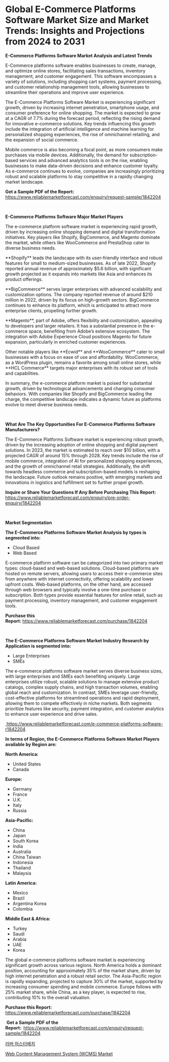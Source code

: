 <p><h1>Global E-Commerce Platforms Software Market Size and Market Trends: Insights and Projections from 2024 to 2031</h1></p><p><strong>E-Commerce Platforms Software Market Analysis and Latest Trends</strong></p>
<p><p>E-Commerce platforms software enables businesses to create, manage, and optimize online stores, facilitating sales transactions, inventory management, and customer engagement. This software encompasses a variety of solutions, including shopping cart systems, payment processing, and customer relationship management tools, allowing businesses to streamline their operations and improve user experience.</p><p>The E-Commerce Platforms Software Market is experiencing significant growth, driven by increasing internet penetration, smartphone usage, and consumer preference for online shopping. The market is expected to grow at a CAGR of 7.7% during the forecast period, reflecting the rising demand for innovative e-commerce solutions. Key trends influencing this growth include the integration of artificial intelligence and machine learning for personalized shopping experiences, the rise of omnichannel retailing, and the expansion of social commerce. </p><p>Mobile commerce is also becoming a focal point, as more consumers make purchases via mobile devices. Additionally, the demand for subscription-based services and advanced analytics tools is on the rise, enabling businesses to make data-driven decisions and enhance customer loyalty. As e-commerce continues to evolve, companies are increasingly prioritizing robust and scalable platforms to stay competitive in a rapidly changing market landscape.</p></p>
<p><strong>Get a Sample PDF of the Report:&nbsp;</strong> <a href="https://www.reliablemarketforecast.com/enquiry/request-sample/1842204?utm_campaign=1840&utm_medium=2&utm_source=Github&utm_content=ia&utm_term=01012025&utm_id=e-commerce-platforms-software">https://www.reliablemarketforecast.com/enquiry/request-sample/1842204</a></p>
<p>&nbsp;</p>
<p><strong>E-Commerce Platforms Software Major Market Players</strong></p>
<p><p>The e-commerce platform software market is experiencing rapid growth, driven by increasing online shopping demand and digital transformation initiatives. Key players like Shopify, BigCommerce, and Magento dominate the market, while others like WooCommerce and PrestaShop cater to diverse business needs.</p><p>**Shopify** leads the landscape with its user-friendly interface and robust features for small to medium-sized businesses. As of late 2022, Shopify reported annual revenue of approximately $5.6 billion, with significant growth projected as it expands into markets like Asia and enhances its product offerings.</p><p>**BigCommerce** serves larger enterprises with advanced scalability and customization options. The company reported revenue of around $210 million in 2022, driven by its focus on high-growth sectors. BigCommerce continues to enhance its platform, which is anticipated to attract more enterprise clients, propelling further growth.</p><p>**Magento**, part of Adobe, offers flexibility and customization, appealing to developers and larger retailers. It has a substantial presence in the e-commerce space, benefiting from Adobe’s extensive ecosystem. The integration with Adobe Experience Cloud positions Magento for future expansion, particularly in enriched customer experiences.</p><p>Other notable players like **Ecwid** and **WooCommerce** cater to small businesses with a focus on ease of use and affordability. WooCommerce, as a WordPress plugin, remains a favorite among small online stores, while **HCL Commerce** targets major enterprises with its robust set of tools and capabilities.</p><p>In summary, the e-commerce platform market is poised for substantial growth, driven by technological advancements and changing consumer behaviors. With companies like Shopify and BigCommerce leading the charge, the competitive landscape indicates a dynamic future as platforms evolve to meet diverse business needs.</p></p>
<p>&nbsp;</p>
<p><strong>What Are The Key Opportunities For E-Commerce Platforms Software Manufacturers?</strong></p>
<p><p>The E-Commerce Platforms Software market is experiencing robust growth, driven by the increasing adoption of online shopping and digital payment solutions. In 2023, the market is estimated to reach over $10 billion, with a projected CAGR of around 15% through 2028. Key trends include the rise of mobile commerce, integration of AI for personalized shopping experiences, and the growth of omnichannel retail strategies. Additionally, the shift towards headless commerce and subscription-based models is reshaping the landscape. Future outlook remains positive, with emerging markets and innovations in logistics and fulfillment set to further propel growth.</p></p>
<p><strong>Inquire or Share Your Questions If Any Before Purchasing This Report:</strong> <a href="https://www.reliablemarketforecast.com/enquiry/pre-order-enquiry/1842204?utm_campaign=1840&utm_medium=2&utm_source=Github&utm_content=ia&utm_term=01012025&utm_id=e-commerce-platforms-software">https://www.reliablemarketforecast.com/enquiry/pre-order-enquiry/1842204</a></p>
<p>&nbsp;</p>
<p><strong>Market Segmentation</strong></p>
<p><strong>The E-Commerce Platforms Software Market Analysis by types is segmented into:</strong></p>
<p><ul><li>Cloud Based</li><li>Web Based</li></ul></p>
<p><p>E-commerce platform software can be categorized into two primary market types: cloud-based and web-based solutions. Cloud-based platforms are hosted on remote servers, allowing users to access their e-commerce sites from anywhere with internet connectivity, offering scalability and lower upfront costs. Web-based platforms, on the other hand, are accessed through web browsers and typically involve a one-time purchase or subscription. Both types provide essential features for online retail, such as payment processing, inventory management, and customer engagement tools.</p></p>
<p><strong>Purchase this Report:&nbsp;</strong><a href="https://www.reliablemarketforecast.com/purchase/1842204?utm_campaign=1840&utm_medium=2&utm_source=Github&utm_content=ia&utm_term=01012025&utm_id=e-commerce-platforms-software">https://www.reliablemarketforecast.com/purchase/1842204</a></p>
<p>&nbsp;</p>
<p><strong>The E-Commerce Platforms Software Market Industry Research by Application is segmented into:</strong></p>
<p><ul><li>Large Enterprises</li><li>SMEs</li></ul></p>
<p><p>The e-commerce platforms software market serves diverse business sizes, with large enterprises and SMEs each benefiting uniquely. Large enterprises utilize robust, scalable solutions to manage extensive product catalogs, complex supply chains, and high transaction volumes, enabling global reach and customization. In contrast, SMEs leverage user-friendly, cost-effective platforms for streamlined operations and rapid deployment, allowing them to compete effectively in niche markets. Both segments prioritize features like security, payment integration, and customer analytics to enhance user experience and drive sales.</p></p>
<p><a href="https://www.reliablemarketforecast.com/e-commerce-platforms-software-r1842204?utm_campaign=1840&utm_medium=2&utm_source=Github&utm_content=ia&utm_term=01012025&utm_id=e-commerce-platforms-software">&nbsp;https://www.reliablemarketforecast.com/e-commerce-platforms-software-r1842204</a></p>
<p><strong>In terms of Region, the E-Commerce Platforms Software Market Players available by Region are:</strong></p>
<p>
    <p> <strong> North America: </strong>
        <ul>
            <li>United States</li>
            <li>Canada</li>
        </ul>
        </p> 
    <p> <strong> Europe: </strong>
        <ul>
            <li>Germany</li>
            <li>France</li>
            <li>U.K.</li>
            <li>Italy</li>
            <li>Russia</li>
        </ul>
        </p> 
    <p> <strong> Asia-Pacific: </strong>
        <ul>
            <li>China</li>
            <li>Japan</li>
            <li>South Korea</li>
            <li>India</li>
            <li>Australia</li>
            <li>China Taiwan</li>
            <li>Indonesia</li>
            <li>Thailand</li>
            <li>Malaysia</li>
        </ul>
        </p> 
    <p> <strong> Latin America: </strong>
        <ul>
            <li>Mexico</li>
            <li>Brazil</li>
            <li>Argentina Korea</li>
            <li>Colombia</li>
        </ul>
        </p> 
    <p> <strong> Middle East & Africa: </strong>
        <ul>
            <li>Turkey</li>
            <li>Saudi</li>
            <li>Arabia</li>
            <li>UAE</li>
            <li>Korea</li>
        </ul>
    </p>
    </p>
<p><p>The global e-commerce platforms software market is experiencing significant growth across various regions. North America holds a dominant position, accounting for approximately 35% of the market share, driven by high internet penetration and a robust retail sector. The Asia-Pacific region is rapidly expanding, projected to capture 30% of the market, supported by increasing consumer spending and mobile commerce. Europe follows with 25% market share, while China, as a key player, is expected to rise, contributing 10% to the overall valuation.</p></p>
<p><strong>Purchase this Report: </strong><a href="https://www.reliablemarketforecast.com/purchase/1842204?utm_campaign=1840&utm_medium=2&utm_source=Github&utm_content=ia&utm_term=01012025&utm_id=e-commerce-platforms-software">https://www.reliablemarketforecast.com/purchase/1842204</a></p>
<p>&nbsp;<strong>Get a Sample PDF of the Report:&nbsp;&nbsp;</strong><a href="https://www.reliablemarketforecast.com/enquiry/request-sample/1842204?utm_campaign=1840&utm_medium=2&utm_source=Github&utm_content=ia&utm_term=01012025&utm_id=e-commerce-platforms-software">https://www.reliablemarketforecast.com/enquiry/request-sample/1842204</a></p>
<p><strong></strong></p>
<p><p><a href="https://github.com/laholand/Market-Research-Report-List-6/blob/main/937465329696.md?utm_campaign=1840&utm_medium=2&utm_source=Github&utm_content=ia&utm_term=01012025&utm_id=e-commerce-platforms-software">러버 마스터배치</a></p><p><a href="https://github.com/vimar16th/Market-Research-Report-List-7/blob/main/web-content-management-system-wcms-market.md?utm_campaign=1840&utm_medium=2&utm_source=Github&utm_content=ia&utm_term=01012025&utm_id=e-commerce-platforms-software">Web Content Management System (WCMS) Market</a></p></p>
